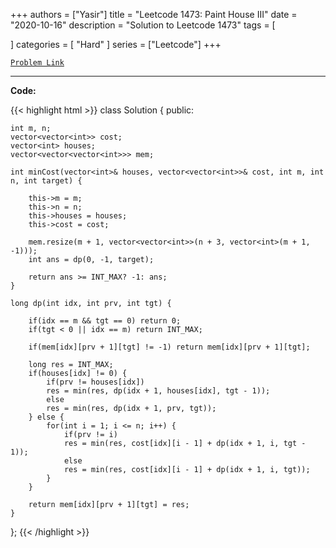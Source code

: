 
+++
authors = ["Yasir"]
title = "Leetcode 1473: Paint House III"
date = "2020-10-16"
description = "Solution to Leetcode 1473"
tags = [
    
]
categories = [
    "Hard"
]
series = ["Leetcode"]
+++



[`Problem Link`](https://leetcode.com/problems/paint-house-iii/description/)

---

**Code:**

{{< highlight html >}}
class Solution {
public:

    int m, n;
    vector<vector<int>> cost;
    vector<int> houses;
    vector<vector<vector<int>>> mem;

    int minCost(vector<int>& houses, vector<vector<int>>& cost, int m, int n, int target) {
        
        this->m = m;
        this->n = n;
        this->houses = houses;
        this->cost = cost;

        mem.resize(m + 1, vector<vector<int>>(n + 3, vector<int>(m + 1, -1)));
        int ans = dp(0, -1, target);

        return ans >= INT_MAX? -1: ans;
    }

    long dp(int idx, int prv, int tgt) {

        if(idx == m && tgt == 0) return 0;
        if(tgt < 0 || idx == m) return INT_MAX;

        if(mem[idx][prv + 1][tgt] != -1) return mem[idx][prv + 1][tgt];
        
        long res = INT_MAX;
        if(houses[idx] != 0) {
            if(prv != houses[idx])
            res = min(res, dp(idx + 1, houses[idx], tgt - 1));
            else
            res = min(res, dp(idx + 1, prv, tgt));
        } else {
            for(int i = 1; i <= n; i++) {
                if(prv != i)
                res = min(res, cost[idx][i - 1] + dp(idx + 1, i, tgt - 1));
                else
                res = min(res, cost[idx][i - 1] + dp(idx + 1, i, tgt));
            }
        }

        return mem[idx][prv + 1][tgt] = res;
    }


};
{{< /highlight >}}

